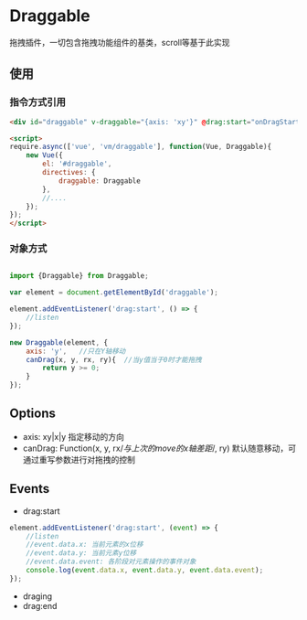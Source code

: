 Draggable
=====================
拖拽插件，一切包含拖拽功能组件的基类，scroll等基于此实现

## 使用

### 指令方式引用

```html
<div id="draggable" v-draggable="{axis: 'xy'}" @drag:start="onDragStart" @draging="onDraging" @drag:end="onDragEnd"></div>

<script>
require.async(['vue', 'vm/draggable'], function(Vue, Draggable){
    new Vue({
        el: '#draggable',
        directives: {
            draggable: Draggable
        },
        //....
    });
});
</script>
```

### 对象方式

```js

import {Draggable} from Draggable;

var element = document.getElementById('draggable');

element.addEventListener('drag:start', () => {
    //listen 
});

new Draggable(element, {
    axis: 'y',   //只在Y轴移动
    canDrag(x, y, rx, ry){  //当y值当于0时才能拖拽
        return y >= 0;
    }    
});

```

## Options

* axis: xy|x|y 指定移动的方向
* canDrag: Function(x, y, rx/*与上次的move的x轴差距*/, ry) 默认随意移动，可通过重写参数进行对拖拽的控制


## Events

* drag:start

```js
element.addEventListener('drag:start', (event) => {
    //listen 
    //event.data.x: 当前元素的x位移
    //event.data.y: 当前元素y位移
    //event.data.event: 各阶段对元素操作的事件对象
    console.log(event.data.x, event.data.y, event.data.event);
});
```

* draging
* drag:end
